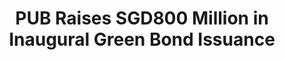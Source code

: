 ---
layout: post
title: "PUB Raises SGD800 Million in Inaugural Green Bond Issuance"
file_url: https://www.pub.gov.sg/news/pressreleases/2022PR14
---